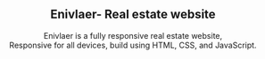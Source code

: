 <div align="center">

  <h2 align="center">Enivlaer- Real estate website</h2>

Enivlaer is a fully responsive real estate website, <br />Responsive for all devices, build using HTML, CSS, and JavaScript.

</div>
